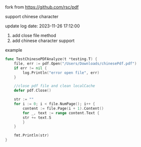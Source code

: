 fork from  https://github.com/rsc/pdf

support chinese character

update log 
date: 2023-11-26 17:12:00
1. add close file method
2. add chinese character support


example
```go
func TestChinesePDFAnalyze(t *testing.T) {
    file, err := pdf.Open("/Users/Downloads/chinesePdf.pdf")
    if err != nil {
        log.Println("error open file", err)
    }

    //close pdf file and clean localCache
    defer pdf.Close()

    str := ""
    for i := 0; i < file.NumPage(); i++ {
        content := file.Page(i + 1).Content()
        for _, text := range content.Text {
        str += text.S
        }
    }

    fmt.Println(str)
}
```


